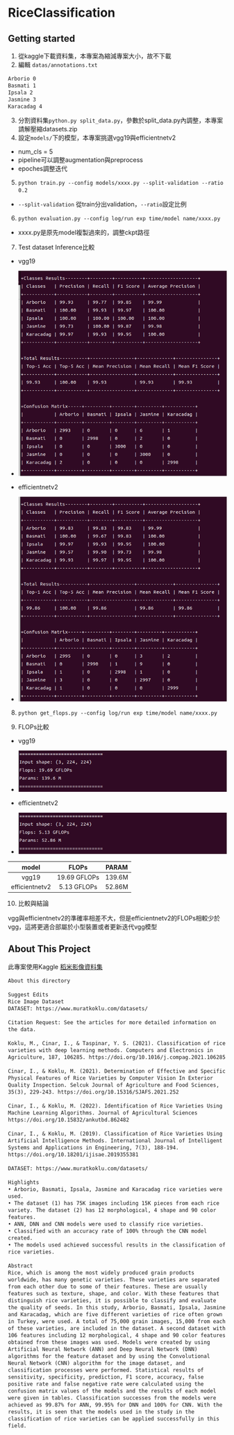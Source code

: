 # RiceClassification



## Getting started

1. 從kaggle下載資料集，本專案為縮減專案大小，故不下載
2. 編輯 `datas/annotations.txt`

```
Arborio 0
Basmati 1
Ipsala 2
Jasmine 3
Karacadag 4
```
3.  分割資料集`python.py split_data.py`，參數於split_data.py內調整，本專案請解壓縮datasets.zip
4.  設定`models/`下的模型，本專案挑選vgg19與efficientnetv2
 - num_cls = 5
 - pipeline可以調整augmentation與preprocess
 - epoches調整迭代

5. `python train.py --config models/xxxx.py --split-validation --ratio 0.2`

 - `--split-validation` 從train分出validation，`--ratio`設定比例 

6. `python evaluation.py --config log/run exp time/model name/xxxx.py`
 - xxxx.py是原先model複製過來的，調整ckpt路徑 

7. Test dataset Inference比較

- vgg19
- ![vgg](img/rice_classf_vgg19.png)

- efficientnetv2
- ![efficientnetv2](img/rice_classf_efficientnetv2.png)

8. `python get_flops.py --config log/run exp time/model name/xxxx.py`

9. FLOPs比較

- vgg19
- ![vgg](img/rice_classf_vgg19_flops.png)

- efficientnetv2
- ![efficientnetv2](img/rice_classf_efficientnetv2_flops.png)

| model | FLOPs | PARAM |
|:-------:|:-------:|:-------:|
| vgg19 | 19.69 GFLOPs | 139.6M |
| efficientnetv2 | 5.13 GFLOPs | 52.86M  |

10. 比較與結論

vgg與efficientnetv2的準確率相差不大，但是efficientnetv2的FLOPs相較少於vgg，這將更適合部屬於小型裝置或者更新迭代vgg模型

## About This Project

此專案使用Kaggle [稻米影像資料集](https://www.kaggle.com/datasets/muratkokludataset/rice-image-dataset)

```
About this directory

Suggest Edits
Rice Image Dataset
DATASET: https://www.muratkoklu.com/datasets/

Citation Request: See the articles for more detailed information on the data.

Koklu, M., Cinar, I., & Taspinar, Y. S. (2021). Classification of rice varieties with deep learning methods. Computers and Electronics in Agriculture, 187, 106285. https://doi.org/10.1016/j.compag.2021.106285

Cinar, I., & Koklu, M. (2021). Determination of Effective and Specific Physical Features of Rice Varieties by Computer Vision In Exterior Quality Inspection. Selcuk Journal of Agriculture and Food Sciences, 35(3), 229-243. https://doi.org/10.15316/SJAFS.2021.252

Cinar, I., & Koklu, M. (2022). Identification of Rice Varieties Using Machine Learning Algorithms. Journal of Agricultural Sciences https://doi.org/10.15832/ankutbd.862482

Cinar, I., & Koklu, M. (2019). Classification of Rice Varieties Using Artificial Intelligence Methods. International Journal of Intelligent Systems and Applications in Engineering, 7(3), 188-194. https://doi.org/10.18201/ijisae.2019355381

DATASET: https://www.muratkoklu.com/datasets/

Highlights
• Arborio, Basmati, Ipsala, Jasmine and Karacadag rice varieties were used.
• The dataset (1) has 75K images including 15K pieces from each rice variety. The dataset (2) has 12 morphological, 4 shape and 90 color features.
• ANN, DNN and CNN models were used to classify rice varieties.
• Classified with an accuracy rate of 100% through the CNN model created.
• The models used achieved successful results in the classification of rice varieties.

Abstract
Rice, which is among the most widely produced grain products worldwide, has many genetic varieties. These varieties are separated from each other due to some of their features. These are usually features such as texture, shape, and color. With these features that distinguish rice varieties, it is possible to classify and evaluate the quality of seeds. In this study, Arborio, Basmati, Ipsala, Jasmine and Karacadag, which are five different varieties of rice often grown in Turkey, were used. A total of 75,000 grain images, 15,000 from each of these varieties, are included in the dataset. A second dataset with 106 features including 12 morphological, 4 shape and 90 color features obtained from these images was used. Models were created by using Artificial Neural Network (ANN) and Deep Neural Network (DNN) algorithms for the feature dataset and by using the Convolutional Neural Network (CNN) algorithm for the image dataset, and classification processes were performed. Statistical results of sensitivity, specificity, prediction, F1 score, accuracy, false positive rate and false negative rate were calculated using the confusion matrix values of the models and the results of each model were given in tables. Classification successes from the models were achieved as 99.87% for ANN, 99.95% for DNN and 100% for CNN. With the results, it is seen that the models used in the study in the classification of rice varieties can be applied successfully in this field.
```

